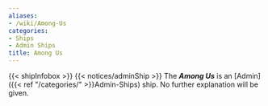 ```yaml
---
aliases:
- /wiki/Among-Us
categories:
- Ships
- Admin Ships
title: Among Us
---
```


{{< shipInfobox >}} {{< notices/adminShip >}} The **_Among Us_** is an [Admin]({{< ref "/categories/" >}}Admin-Ships) ship. No further explanation will be given.